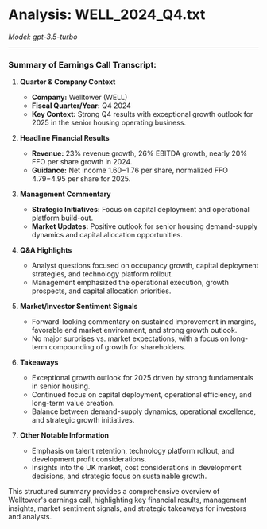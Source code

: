 # Analysis: WELL_2024_Q4.txt

*Model: gpt-3.5-turbo*

---

### Summary of Earnings Call Transcript:

1. **Quarter & Company Context**
   - **Company:** Welltower (WELL)
   - **Fiscal Quarter/Year:** Q4 2024
   - **Key Context:** Strong Q4 results with exceptional growth outlook for 2025 in the senior housing operating business.

2. **Headline Financial Results**
   - **Revenue:** 23% revenue growth, 26% EBITDA growth, nearly 20% FFO per share growth in 2024.
   - **Guidance:** Net income $1.60-$1.76 per share, normalized FFO $4.79-$4.95 per share for 2025.

3. **Management Commentary**
   - **Strategic Initiatives:** Focus on capital deployment and operational platform build-out.
   - **Market Updates:** Positive outlook for senior housing demand-supply dynamics and capital allocation opportunities.

4. **Q&A Highlights**
   - Analyst questions focused on occupancy growth, capital deployment strategies, and technology platform rollout.
   - Management emphasized the operational execution, growth prospects, and capital allocation priorities.

5. **Market/Investor Sentiment Signals**
   - Forward-looking commentary on sustained improvement in margins, favorable end market environment, and strong growth outlook.
   - No major surprises vs. market expectations, with a focus on long-term compounding of growth for shareholders.

6. **Takeaways**
   - Exceptional growth outlook for 2025 driven by strong fundamentals in senior housing.
   - Continued focus on capital deployment, operational efficiency, and long-term value creation.
   - Balance between demand-supply dynamics, operational excellence, and strategic growth initiatives.

7. **Other Notable Information**
   - Emphasis on talent retention, technology platform rollout, and development profit considerations.
   - Insights into the UK market, cost considerations in development decisions, and strategic focus on sustainable growth.

This structured summary provides a comprehensive overview of Welltower's earnings call, highlighting key financial results, management insights, market sentiment signals, and strategic takeaways for investors and analysts.